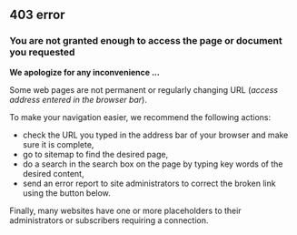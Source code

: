 
## 403 error

### You are not granted enough to access the page or document you requested

**We apologize for any inconvenience ...** 

Some web pages are not permanent or regularly changing URL (*access address entered in the browser bar*).

To make your navigation easier, we recommend the following actions:

-   check the URL you typed in the address bar of your browser and make sure it is complete, 
-   go to sitemap to find the desired page,
-   do a search in the search box on the page by typing key words of the desired content,
-   send an error report to site administrators to correct the broken link using the button below.

Finally, many websites have one or more placeholders to their administrators or subscribers requiring a connection.
